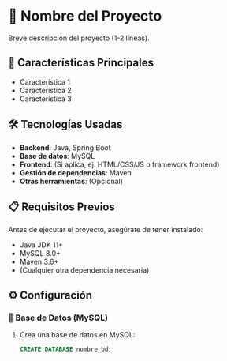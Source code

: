 # 🚀 Nombre del Proyecto  

Breve descripción del proyecto (1-2 líneas).  

## 📌 Características Principales  

- Característica 1  
- Característica 2  
- Característica 3  

## 🛠️ Tecnologías Usadas  

- **Backend**: Java, Spring Boot  
- **Base de datos**: MySQL  
- **Frontend**: (Si aplica, ej: HTML/CSS/JS o framework frontend)  
- **Gestión de dependencias**: Maven  
- **Otras herramientas**: (Opcional)  

## 📋 Requisitos Previos  

Antes de ejecutar el proyecto, asegúrate de tener instalado:  

- Java JDK 11+  
- MySQL 8.0+  
- Maven 3.6+  
- (Cualquier otra dependencia necesaria)  

## ⚙️ Configuración  

### 🔧 Base de Datos (MySQL)  

1. Crea una base de datos en MySQL:  
   ```sql
   CREATE DATABASE nombre_bd;
